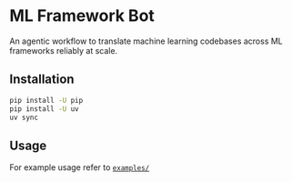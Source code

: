 # ML Framework Bot

An agentic workflow to translate machine learning codebases across ML frameworks reliably at scale.

## Installation

```bash
pip install -U pip
pip install -U uv
uv sync
```

## Usage

For example usage refer to [`examples/`](./examples/)

